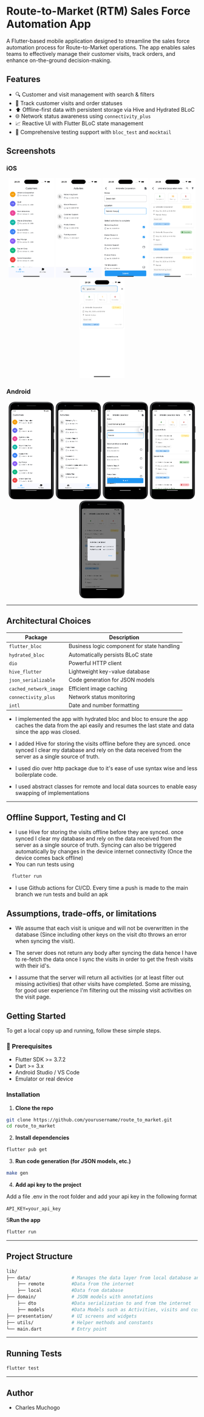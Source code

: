 # Route-to-Market (RTM) Sales Force Automation App

A Flutter-based mobile application designed to streamline the sales force automation process for
Route-to-Market operations. The app enables sales teams to effectively manage their customer visits,
track orders, and enhance on-the-ground decision-making.

## Features

- 🔍 Customer and visit management with search & filters
- 📅 Track customer visits and order statuses
- ⬆️ Offline-first data with persistent storage via Hive and Hydrated BLoC
- 🌐 Network status awareness using `connectivity_plus`
- 📈 Reactive UI with Flutter BLoC state management
- 🧪 Comprehensive testing support with `bloc_test` and `mocktail`

## Screenshots



### iOS

<p align="center">
<img src="screenshots/ios/1.png" width="120" alt=""/> 
<img src="screenshots/ios/2.png" width="120" alt=""/> 
<img src="screenshots/ios/3.png" width="120" alt=""/> 
<img src="screenshots/ios/5.png" width="120" alt=""/> 
<img src="screenshots/ios/6.png" width="120" alt=""/>
</p>


### Android

<p align="center">
<img src="screenshots/android/1.png" width="120" alt=""/> 
<img src="screenshots/android/2.png" width="120" alt=""/> 
<img src="screenshots/android/3.png" width="120" alt=""/> 
<img src="screenshots/android/4.png" width="120" alt=""/> 
<img src="screenshots/android/5.png" width="120" alt=""/> 
</p>


---

## Architectural Choices

| Package                | Description                                 |
|------------------------|---------------------------------------------|
| `flutter_bloc`         | Business logic component for state handling |
| `hydrated_bloc`        | Automatically persists BLoC state           |
| `dio`                  | Powerful HTTP client                        |
| `hive_flutter`         | Lightweight key-value database              |
| `json_serializable`    | Code generation for JSON models             |
| `cached_network_image` | Efficient image caching                     |
| `connectivity_plus`    | Network status monitoring                   |
| `intl`                 | Date and number formatting                  |

- I implemented the app with hydrated bloc and bloc to ensure the app caches the data from the api
  easily and resumes the last state and data since the app was closed.

- I added Hive for storing the visits offline before they are synced. once synced I clear my
  database and rely on the data received from the server as a single source of truth.

- I used dio over http package due to it's ease of use syntax wise and less boilerplate code.

- I used abstract classes for remote and local data sources to enable easy swapping of
  implementations

---

## Offline Support, Testing and CI

- I use Hive for storing the visits offline before they are synced. once synced I clear my
  database and rely on the data received from the server as a single source of truth. Syncing can
  also be triggered automatically by changes in the device internet connectivity (Once the device
  comes back offline)
- You can run tests using

```bash
  flutter run
```

- I use Github actions for CI/CD. Every time a push is made to the main branch we run tests and
  build an apk

## Assumptions, trade-offs, or limitations

- We assume that each visit is unique and will not be overwritten in the database (Since including
  other keys on the visit dto throws an error when syncing the visit).

- The server does not return any body after syncing the data hence I have to re-fetch the data once
  I sync the visits in order to get the fresh visits with their id's.

- I assume that the server will return all activities (or at least filter out missing activities)
  that other visits have completed. Some are missing, for good user experience I'm filtering out the
  missing visit activities on the visit page.

## Getting Started

To get a local copy up and running, follow these simple steps.

### 🔧 Prerequisites

- Flutter SDK >= 3.7.2
- Dart >= 3.x
- Android Studio / VS Code
- Emulator or real device

### Installation

1. **Clone the repo**

```bash
git clone https://github.com/yourusername/route_to_market.git
cd route_to_market
````

2. **Install dependencies**

```bash
flutter pub get
```

3. **Run code generation (for JSON models, etc.)**

```bash
make gen
```

4. **Add api key to the project**

Add a file .env in the root folder and add your api key in the following format

`API_KEY=your_api_key`

5**Run the app**

```bash
flutter run
```

---

## Project Structure

```bash
lib/
├── data/               # Manages the data layer from local database and remote repository
    ├── remote          #Data from the internet
    ├── local           #Data from database
├── domain/             # JSON models with annotations
    ├── dto             #Data serialization to and from the internet
    ├── models          #Data Models such as Activities, visits and customers
├── presentation/       # UI screens and widgets           
├── utils/              # Helper methods and constants
└── main.dart           # Entry point
```

---

## Running Tests

```bash
flutter test
```

---

## Author

* Charles Muchogo


